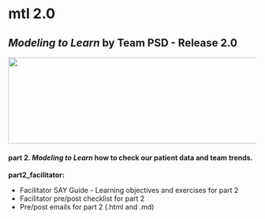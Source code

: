 # mtl 2.0
## *Modeling to Learn* by Team PSD - Release 2.0

<img src = "https://github.com/markdownrefactor/teampsd/blob/teampsd_style/mtl_logo/mtl_testdontguess_sm.png"
     height = "175" width = "650">  
    
#### part 2. *Modeling to Learn* how to check our **patient data** and **team trends.**

**part2_facilitator:** 
  + Facilitator SAY Guide - Learning objectives and exercises for part 2
  + Facilitator pre/post checklist for part 2
  + Pre/post emails for part 2 (.html and .md)
